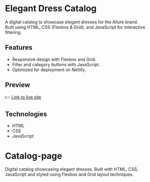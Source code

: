 # Elegant Dress Catalog

A digital catalog to showcase elegant dresses for the Allure brand.  
Built using HTML, CSS (Flexbox & Grid), and JavaScript for interactive filtering.

## Features
- Responsive design with Flexbox and Grid.
- Filter and category buttons with JavaScript.
- Optimized for deployment on Netlify.

## Preview
👉 [Link to live site](https://your-netlify-link.netlify.app)

## Technologies
- HTML
- CSS
- JavaScript
# Catalog-page
Digital catalog showcasing elegant dresses. Built with HTML, CSS, JavaScript and styled using Flexbox and Grid layout techniques.
